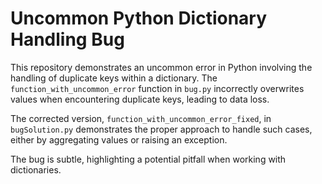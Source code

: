 # Uncommon Python Dictionary Handling Bug

This repository demonstrates an uncommon error in Python involving the handling of duplicate keys within a dictionary. The `function_with_uncommon_error` function in `bug.py` incorrectly overwrites values when encountering duplicate keys, leading to data loss.

The corrected version, `function_with_uncommon_error_fixed`, in `bugSolution.py` demonstrates the proper approach to handle such cases, either by aggregating values or raising an exception.

The bug is subtle, highlighting a potential pitfall when working with dictionaries.
